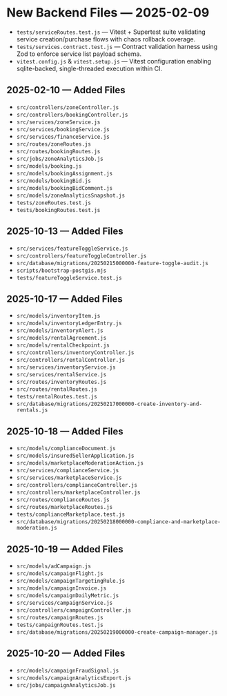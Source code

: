 # New Backend Files — 2025-02-09

- `tests/serviceRoutes.test.js` — Vitest + Supertest suite validating service creation/purchase flows with chaos rollback coverage.
- `tests/services.contract.test.js` — Contract validation harness using Zod to enforce service list payload schema.
- `vitest.config.js` & `vitest.setup.js` — Vitest configuration enabling sqlite-backed, single-threaded execution within CI.
## 2025-02-10 — Added Files
- `src/controllers/zoneController.js`
- `src/controllers/bookingController.js`
- `src/services/zoneService.js`
- `src/services/bookingService.js`
- `src/services/financeService.js`
- `src/routes/zoneRoutes.js`
- `src/routes/bookingRoutes.js`
- `src/jobs/zoneAnalyticsJob.js`
- `src/models/booking.js`
- `src/models/bookingAssignment.js`
- `src/models/bookingBid.js`
- `src/models/bookingBidComment.js`
- `src/models/zoneAnalyticsSnapshot.js`
- `tests/zoneRoutes.test.js`
- `tests/bookingRoutes.test.js`

## 2025-10-13 — Added Files
- `src/services/featureToggleService.js`
- `src/controllers/featureToggleController.js`
- `src/database/migrations/20250215000000-feature-toggle-audit.js`
- `scripts/bootstrap-postgis.mjs`
- `tests/featureToggleService.test.js`

## 2025-10-17 — Added Files
- `src/models/inventoryItem.js`
- `src/models/inventoryLedgerEntry.js`
- `src/models/inventoryAlert.js`
- `src/models/rentalAgreement.js`
- `src/models/rentalCheckpoint.js`
- `src/controllers/inventoryController.js`
- `src/controllers/rentalController.js`
- `src/services/inventoryService.js`
- `src/services/rentalService.js`
- `src/routes/inventoryRoutes.js`
- `src/routes/rentalRoutes.js`
- `tests/rentalRoutes.test.js`
- `src/database/migrations/20250217000000-create-inventory-and-rentals.js`

## 2025-10-18 — Added Files
- `src/models/complianceDocument.js`
- `src/models/insuredSellerApplication.js`
- `src/models/marketplaceModerationAction.js`
- `src/services/complianceService.js`
- `src/services/marketplaceService.js`
- `src/controllers/complianceController.js`
- `src/controllers/marketplaceController.js`
- `src/routes/complianceRoutes.js`
- `src/routes/marketplaceRoutes.js`
- `tests/complianceMarketplace.test.js`
- `src/database/migrations/20250218000000-compliance-and-marketplace-moderation.js`

## 2025-10-19 — Added Files
- `src/models/adCampaign.js`
- `src/models/campaignFlight.js`
- `src/models/campaignTargetingRule.js`
- `src/models/campaignInvoice.js`
- `src/models/campaignDailyMetric.js`
- `src/services/campaignService.js`
- `src/controllers/campaignController.js`
- `src/routes/campaignRoutes.js`
- `tests/campaignRoutes.test.js`
- `src/database/migrations/20250219000000-create-campaign-manager.js`

## 2025-10-20 — Added Files
- `src/models/campaignFraudSignal.js`
- `src/models/campaignAnalyticsExport.js`
- `src/jobs/campaignAnalyticsJob.js`
